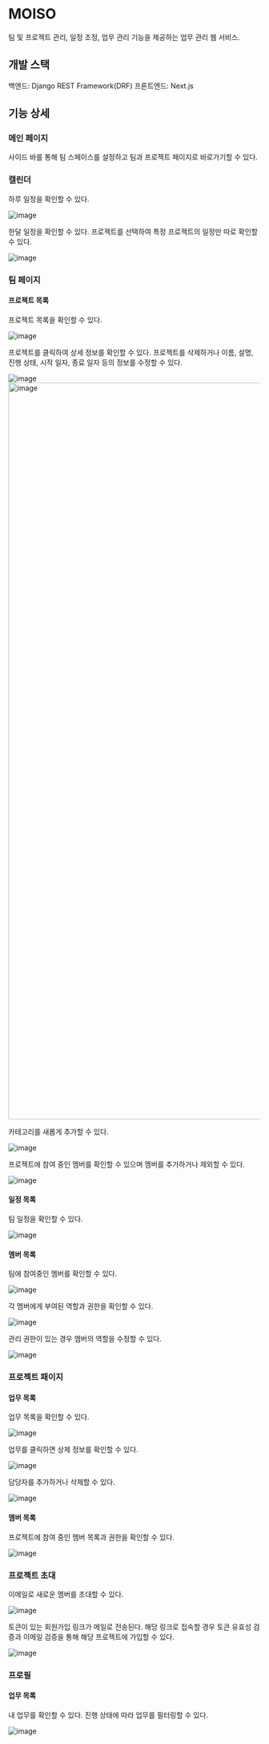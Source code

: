 # MOISO

팀 및 프로젝트 관리, 일정 조정, 업무 관리 기능을 제공하는 업무 관리 웹 서비스.

## 개발 스택

백엔드: Django REST Framework(DRF)
프론트엔드: Next.js

## 기능 상세

### 메인 페이지

사이드 바를 통해 팀 스페이스를 설정하고 팀과 프로젝트 페이지로 바로가기할 수 있다.

### 캘린더

하루 일정을 확인할 수 있다.

![image](https://github.com/user-attachments/assets/eac76107-75f9-4904-b0a2-6d4fe375e479)


한달 일정을 확인할 수 있다.
프로젝트를 선택하여 특정 프로젝트의 일정만 따로 확인할 수 있다.

![image](https://github.com/user-attachments/assets/7274d486-5bb6-40c3-85a3-d09c04faef02)

### 팀 페이지

#### 프로젝트 목록

프로젝트 목록을 확인할 수 있다.

![image](https://github.com/user-attachments/assets/72d3b09f-142c-4e9b-b054-7b8e31c6192d)

프로젝트를 클릭하여 상세 정보를 확인할 수 있다. 
프로젝트를 삭제하거나 이름, 설명, 진행 상태, 시작 일자, 종료 일자 등의 정보를 수정할 수 있다.

![image](https://github.com/user-attachments/assets/d797f633-1502-415e-841c-f7320d8a5e27)
<img width="1470" alt="image" src="https://github.com/user-attachments/assets/f03f6abc-7d07-43c8-a1e4-b9b23f2b5cec" />


카테고리를 새롭게 추가할 수 있다.

![image](https://github.com/user-attachments/assets/dbb65b2e-ab30-438d-82dd-a3abac169d22)

프로젝트에 참여 중인 멤버를 확인할 수 있으며 멤버를 추가하거나 제외할 수 있다.

![image](https://github.com/user-attachments/assets/409bb125-4fdc-4a76-bb12-9300cb77e310)

#### 일정 목록

팀 일정을 확인할 수 있다.

![image](https://github.com/user-attachments/assets/0e1e597d-f955-41c2-8334-3d2cd0c98b6e)


#### 멤버 목록

팀에 참여중인 멤버를 확인할 수 있다.

![image](https://github.com/user-attachments/assets/80654b68-e376-45fe-9916-88d74229bc7d)

각 멤버에게 부여된 역할과 권한을 확인할 수 있다.

![image](https://github.com/user-attachments/assets/ad35a1ca-c826-46d0-87a0-7975dd17b285)

관리 권한이 있는 경우 멤버의 역할을 수정할 수 있다.

![image](https://github.com/user-attachments/assets/65ca6c13-55de-4e0f-8700-b2b13db25bca)



### 프로젝트 패이지

#### 업무 목록

업무 목록을 확인할 수 있다.

![image](https://github.com/user-attachments/assets/5ac3cf17-73ab-464a-8af7-8ad11d798f9b)

업무를 클릭하면 상제 정보를 확인할 수 있다.

![image](https://github.com/user-attachments/assets/54ab7654-ffaf-4740-9b5a-eeaa621f77fd)

담당자를 추가하거나 삭제할 수 있다.

![image](https://github.com/user-attachments/assets/3ea43db7-f0c9-4180-8f82-de78a16552a1)


#### 멤버 목록

프로젝트에 참여 중인 멤버 목록과 권한을 확인할 수 있다.

![image](https://github.com/user-attachments/assets/9388b20c-8b15-4e44-9cd9-f545e241112e)


### 프로젝트 초대

이메일로 새로운 멤버를 초대할 수 있다.

![image](https://github.com/user-attachments/assets/b44b89da-58ab-4503-b44f-3e7f4a385270)

토큰이 있는 회원가입 링크가 메일로 전송된다. 해당 링크로 접속할 경우 토큰 유효성 검증과 이메일 검증을 통해 해당 프로젝트에 가입할 수 있다.

![image](https://github.com/user-attachments/assets/9e724d0b-f40e-41e6-94c3-1ee46cb9ca9f)


### 프로필

#### 업무 목록

내 업무를 확인할 수 있다. 진행 상태에 따라 업무를 필터링할 수 있다.

![image](https://github.com/user-attachments/assets/5b67362f-dfbd-4ca1-84d9-1341ed31e018)

